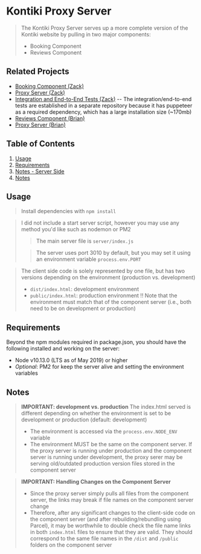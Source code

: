 # Kontiki Proxy Server

> The Kontiki Proxy Server serves up a more complete version of the Kontiki website by pulling in two major components:
> - Booking Component
> - Reviews Component

## Related Projects

  - [Booking Component (Zack)](https://github.com/teammustard/kontiki_component_zackzeyu)
  - [Proxy Server (Zack)](https://github.com/teammustard/kontiki_proxy_zackzeyu)
  - [Integration and End-to-End Tests (Zack)](https://github.com/teammustard/kontiki_integration_tests_zackzeyu)
  -- The integration/end-to-end tests are established in a separate repository because it has puppeteer as a required dependency, which has a large installation size (~170mb)
  - [Reviews Component (Brian)](https://github.com/teammustard/kontiki_component_ohbrian19)
  - [Proxy Server (Brian)](https://github.com/teammustard/kontiki_proxy_ohbrian19)

## Table of Contents

1. [Usage](#Usage)
2. [Requirements](#Requirements)
3. [Notes - Server Side](#Notes-Server-Side)
4. [Notes](#Notes)

## Usage

> Install dependencies with `npm install`

> I did not include a start server script, however you may use any method you'd like such as nodemon or PM2
>> The main server file is `server/index.js`
>
>> The server uses port 3010 by default, but you may set it using an environment variable `process.env.PORT`
>

> The client side code is solely represented by one file, but has two versions depending on the environment (production vs. development)
> - `dist/index.html`: development environment
> - `public/index.html`: production environment
> !! Note that the environment must match that of the component server (i.e., both need to be on development or production)

## Requirements

Beyond the npm modules required in package.json, you should have the following installed and working on the server:

- Node v10.13.0 (LTS as of May 2019) or higher
- *Optional*: PM2 for keep the server alive and setting the environment variables

## Notes
> **IMPORTANT:  development vs. production**
> The index.html served is different depending on whether the environment is set to be development or production (default: development)
> - The environment is accessed via the `process.env.NODE_ENV` variable
> - The environment MUST be the same on the component server. If the proxy server is running under production and the component server is running under development, the proxy serer may be serving old/outdated production version files stored in the component server

> **IMPORTANT: Handling Changes on the Component Server**
> - Since the proxy server simply pulls all files from the component server, the links may break if file names on the component server change
> - Therefore, after any significant changes to the client-side code on the component server (and after rebuilding/rebundling using Parcel), it may be worthwhile to double check the file name links in both `index.html` files to ensure that they are valid. They should correspond to the same file names in the `/dist` and `/public` folders on the component server